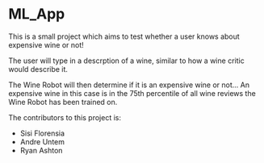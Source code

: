 # ML_App

This is a small project which aims to test whether a user knows about expensive wine or not!

The user will type in a descrption of a wine, similar to how a wine critic would describe it. 

The Wine Robot will then determine if it is an expensive wine or not... An expensive wine in this case is in the 75th percentile of all wine reviews the Wine Robot has been trained on.

The contributors to this project is:

- Sisi Florensia
- Andre Untem
- Ryan Ashton
